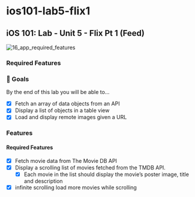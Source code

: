 # ios101-lab5-flix1

## iOS 101: Lab - Unit 5 - Flix Pt 1 (Feed)

![16_app_required_features](https://user-images.githubusercontent.com/11927517/223374834-93edad78-9273-45d1-9d42-50ece5bb5b51.gif)

### Required Features

### 🎯 Goals

By the end of this lab you will be able to...

- [x] Fetch an array of data objects from an API
- [x] Display a list of objects in a table view
- [x] Load and display remote images given a URL

### Features

#### Required Features

- [x] Fetch movie data from The Movie DB API
- [x] Display a scrolling list of movies fetched from the TMDB API.
    - [x] Each movie in the list should display the movie’s poster image, title and description
- [x] infinite scrolling load more movies while scrolling 
